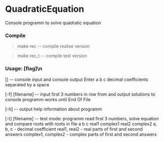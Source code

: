 # QuadraticEquation
Console programm to solve quadratic equation

### Compile
>make rec        -- compile realise version

>make rec_t      -- compile test version 

### Usage: [flag]\n
[]               -- console input and console output
Enter a b c decimal coefficients separated by a space

[-f] [filename]  -- input first 3 numbers in row from and output solutions to console
programm works until End Of File

[-h]             -- output help information about programm

[-t] [filename]  -- test mode:
programm read first 3 numbers, solve equation and compare roots with roots in file
a b c  real1 complex1 real2 complex2
a, b, c - decimal coefficient
real1, real2 - real parts of first and second answers
complex1, complex2 - complex parts of first and second answers
